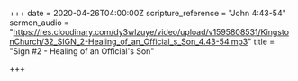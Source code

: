 +++
date = 2020-04-26T04:00:00Z
scripture_reference = "John 4:43-54"
sermon_audio = "https://res.cloudinary.com/dy3wlzuye/video/upload/v1595808531/KingstonChurch/32_SIGN_2-Healing_of_an_Official_s_Son_4.43-54.mp3"
title = "Sign #2 - Healing of an Official's Son"

+++
